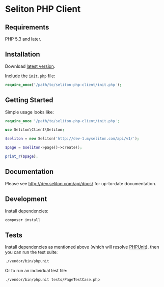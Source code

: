 # Seliton PHP Client

## Requirements

PHP 5.3 and later.

## Installation

Download [latest version](https://github.com/seliton/seliton-php-client/archive/master.zip).

Include the `init.php` file:

```php
require_once('/path/to/seliton-php-client/init.php');
```

## Getting Started

Simple usage looks like:

```php
require_once '/path/to/seliton-php-client/init.php';

use Seliton\Client\Seliton;

$seliton = new Seliton('http://dev-1.myseliton.com/api/v1/');

$page = $seliton->page()->create();

print_r($page);
```

## Documentation

Please see http://dev.seliton.com/api/docs/ for up-to-date documentation.

## Development

Install dependencies:

``` bash
composer install
```

## Tests

Install dependencies as mentioned above (which will resolve [PHPUnit](http://packagist.org/packages/phpunit/phpunit)), then you can run the test suite:

```bash
./vendor/bin/phpunit
```

Or to run an individual test file:

```bash
./vendor/bin/phpunit tests/PageTestCase.php
```
